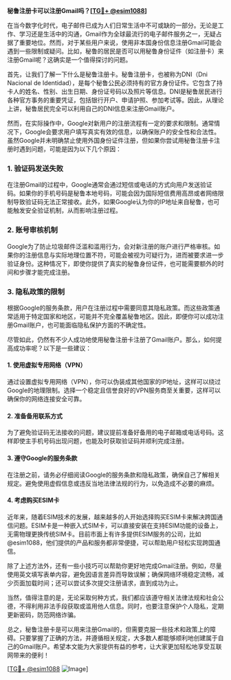 **秘鲁注册卡可以注册Gmail吗？[[TG💪+ @esim1088](https://t.me/s/esim1088)]**

在当今数字化时代，电子邮件已成为人们日常生活中不可或缺的一部分。无论是工作、学习还是生活中的沟通，Gmail作为全球最流行的电子邮件服务之一，无疑占据了重要地位。然而，对于某些用户来说，使用非本国身份信息注册Gmail可能会遇到一些限制或疑问。比如，秘鲁的居民是否可以用秘鲁身份证件（如注册卡）来注册Gmail呢？这确实是一个值得探讨的问题。

首先，让我们了解一下什么是秘鲁注册卡。秘鲁注册卡，也被称为DNI（Dni Nacional de Identidad），是每个秘鲁公民必须持有的官方身份证件。它包含了持卡人的姓名、性别、出生日期、身份证号码以及照片等信息。DNI是秘鲁居民进行各种官方事务的重要凭证，包括银行开户、申请护照、参加考试等。因此，从理论上讲，秘鲁居民完全可以利用自己的DNI信息来注册Gmail账户。

然而，在实际操作中，Google对新用户的注册流程有一定的要求和限制。通常情况下，Google会要求用户填写真实有效的信息，以确保账户的安全性和合法性。虽然Google并未明确禁止使用外国身份证件注册，但如果你尝试用秘鲁注册卡注册时遇到问题，可能是因为以下几个原因：

### 1. 验证码发送失败
在注册Gmail的过程中，Google通常会通过短信或电话的方式向用户发送验证码。如果你的手机号码是秘鲁本地号码，可能会因为国际短信费用高昂或者网络限制导致验证码无法正常接收。此外，如果Google认为你的IP地址来自秘鲁，也可能触发安全验证机制，从而影响注册过程。

### 2. 账号审核机制
Google为了防止垃圾邮件泛滥和滥用行为，会对新注册的账户进行严格审核。如果你的注册信息与实际地理位置不符，可能会被视为可疑行为，进而被要求进一步验证身份。这种情况下，即使你提供了真实的秘鲁身份证件，也可能需要额外的时间和步骤才能完成注册。

### 3. 隐私政策的限制
根据Google的服务条款，用户在注册过程中需要同意其隐私政策。而这些政策通常适用于特定国家和地区，可能并不完全覆盖秘鲁地区。因此，即便你可以成功注册Gmail账户，也可能面临隐私保护方面的不确定性。

尽管如此，仍然有不少人成功地使用秘鲁注册卡注册了Gmail账户。那么，如何提高成功率呢？以下是一些建议：

#### 1. 使用虚拟专用网络（VPN）
通过设置虚拟专用网络（VPN），你可以伪装成其他国家的IP地址，这样可以绕过Google的地理限制。选择一个稳定且信誉良好的VPN服务商至关重要，这样可以确保你的网络连接安全可靠。

#### 2. 准备备用联系方式
为了避免验证码无法接收的问题，建议提前准备好备用的电子邮箱或电话号码。这样即使主手机号码出现问题，也能及时获取验证码并顺利完成注册。

#### 3. 遵守Google的服务条款
在注册之前，请务必仔细阅读Google的服务条款和隐私政策，确保自己了解相关规定。避免使用虚假信息或违反当地法律法规的行为，以免造成不必要的麻烦。

#### 4. 考虑购买ESIM卡
近年来，随着ESIM技术的发展，越来越多的人开始选择购买ESIM卡来解决跨国通信问题。ESIM卡是一种嵌入式SIM卡，可以直接安装在支持ESIM功能的设备上，无需物理更换传统SIM卡。目前市面上有许多提供ESIM服务的公司，比如@esim1088，他们提供的产品和服务都非常便捷，可以帮助用户轻松实现跨国通信。

除了上述方法外，还有一些小技巧可以帮助你更好地完成Gmail注册。例如，尽量使用英文填写表单内容，避免因语言差异而导致误解；确保网络环境稳定流畅，减少页面加载时间；还可以尝试多次提交注册请求，直到成功为止。

当然，值得注意的是，无论采取何种方式，我们都应该遵守相关法律法规和社会公德，不得利用非法手段获取或滥用他人信息。同时，也要注意保护个人隐私，定期更新密码，防范网络诈骗。

总之，秘鲁注册卡是可以用来注册Gmail的，但需要克服一些技术和政策上的障碍。只要掌握了正确的方法，并遵循相关规定，大多数人都能够顺利地创建属于自己的Gmail账户。希望本文能为大家提供有益的参考，让大家更加轻松地享受互联网带来的便利！

[[TG💪+ @esim1088](https://t.me/s/esim1088) ![Image](https://i.postimg.cc/4NQfJmqS/Snipaste-2025-05-13-00-14-12.png)]